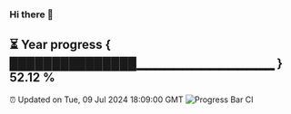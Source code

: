 ### Hi there 👋
⏳ Year progress { ███████████████▁▁▁▁▁▁▁▁▁▁▁▁▁▁▁ } 52.12 %
---
⏰ Updated on Tue, 09 Jul 2024 18:09:00 GMT
![Progress Bar CI](https://github.com/Moyi321/Moyi321/workflows/Progress%20Bar%20CI/badge.svg)
